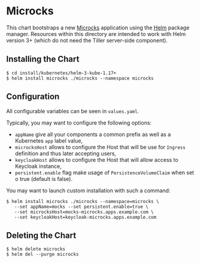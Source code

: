 # Microcks

This chart bootstraps a new [Microcks](http://microcks.github.io) application using the [Helm](https://helm.sh) package manager.
Resources within this directory are intended to work with Helm version 3+ (which do not need the Tiller server-side component).

## Installing the Chart

```console
$ cd install/kubernetes/helm-3-kube-1.17+
$ helm install microcks ./microcks --namespace microcks
```

## Configuration
All configurable variables can be seen in `values.yaml`.

Typically, you may want to configure the following options:
* `appName` give all your components a common prefix as well as a Kubernetes `app` label value, 
* `microcksHost` allows to configure the Host that will be use for `Ingress` definition and thus later accepting users,
* `keycloakHost` allows to configure the Host that will allow access to Keycloak instance,
* `persistent.enable` flag make usage of `PersistenceVolumeClaim` when set o true (default is false).

You may want to launch custom installation with such a command:
 
 ```console
 $ helm install microcks ./microcks --namespace=microcks \
    --set appName=mocks --set persistent.enable=true \
    --set microcksHost=mocks-microcks.apps.example.com \
    --set keycloakHost=keycloak-microcks.apps.example.com
 ```

## Deleting the Chart

```console
$ helm delete microcks
$ helm del --purge microcks
```